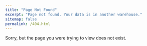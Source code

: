 ```yaml
---
title: "Page Not Found"
excerpt: "Page not found. Your data is in another warehouse."
sitemap: false
permalink: /404.html
---
```


Sorry, but the page you were trying to view does not exist.
